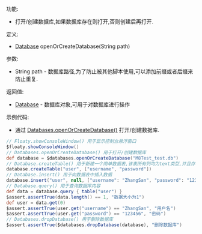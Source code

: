 功能:

+ 打开/创建数据库,如果数据库存在则打开,否则创建后再打开.

定义:

+ [Database](/API/Database/Database/README.md) openOrCreateDatabase(String path)

参数:

+ String path - 数据库路径,为了防止被其他脚本使用,可以添加前缀或者后缀来防止重复.

返回值:

+ [Database](/API/Database/Database/README.md) - 数据库对象,可用于对数据库进行操作

示例代码:

+ 通过 [Databases.openOrCreateDatabase()](/API/Database/Databases/README.md?id=openOrCreateDatabase)
  打开/创建数据库.

```groovy
// Floaty.showConsoleWindow() 用于显示控制台悬浮窗口
$floaty.showConsoleWindow()
// Databases.openOrCreateDatabase() 用于打开/创建数据库
def database = $databases.openOrCreateDatabase("M8Test_test.db")
// Database.createTable() 用于新建一个简单数据表,该表所有列均为text类型,并且存在自增id属性
database.createTable("user", ["username", "password"])
// Database.insert() 用于向数据表中插入数据
database.insert("user", null, ["username": "ZhangSan", "password": "123456"])
// Database.query() 用于查询数据库内容
def data = database.query { table("user") }
$assert.assertTrue(data.length() == 1, "数据大小为1")
def user = data.get(0)
$assert.assertTrue(user.get("username") == "ZhangSan", "用户名")
$assert.assertTrue(user.get("password") == "123456", "密码")
// Databases.dropDatabase() 用于删除数据库
$assert.assertTrue($databases.dropDatabase(database), "删除数据库")
```